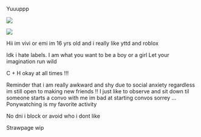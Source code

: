 Yuuuppp

![](https://file.garden/ZoDPf45LLl_qpQ-e/shime22.png?v=1737791950097)

![](https://komarev.com/ghpvc/?username=girlsrituals&color=brightgreen&style=flat&label=freaks)

Hii im vivi or emi im 16 yrs old and i really like yttd and roblox 

Idk i hate labels. I am what you want to be a boy or a girl Let your imagination run wild 

C + H okay at all times !!!

Reminder that i am really awkward and shy due to social anxiety regardless im still open to making new friends !! I just like to observe and sit down til someone starts a convo with me im bad at starting convos sorrey ... Ponywatching is my favorite activity

No dni i block or avoid who i dont like

Strawpage wip
